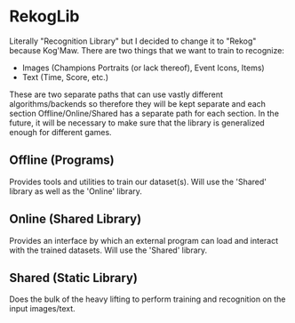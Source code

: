# RekogLib 

Literally "Recognition Library" but I decided to change it to "Rekog" because Kog'Maw. There are two things that we want to train to recognize: 

* Images (Champions Portraits (or lack thereof), Event Icons, Items)
* Text (Time, Score, etc.)

These are two separate paths that can use vastly different algorithms/backends so therefore they will be kept separate and each section Offline/Online/Shared has a separate path for each section. In the future, it will be necessary to make sure that the library is generalized enough for different games.

## Offline (Programs)

Provides tools and utilities to train our dataset(s). Will use the 'Shared' library as well as the 'Online' library.

## Online (Shared Library)

Provides an interface by which an external program can load and interact with the trained datasets. Will use the 'Shared' library.

## Shared (Static Library)

Does the bulk of the heavy lifting to perform training and recognition on the input images/text.
